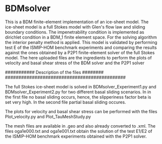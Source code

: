 # BDMsolver

This is a BDM finite-element implementation of an ice-sheet model. The ice-sheet model is a full Stokes model with Glen's flow law and sliding boundary conditions.
The impenetrability condition is implemented as dirichlet condition in a BDM_1 finite element space. For the solving algorithm the interior penalty method is applied.
This model is validated by performing test E of the ISMIP-HOM benchmark experiments and comparing the results against the ones obtained by a P2P1 finite-element solver of the full Stokes model. The here uploaded files are the ingredients to perform the plots of velocity and basal shear stress of the BDM solver and the P2P1 solver

########### Description of the files ########
#############################################

The full Stokes ice-sheet model is solved in BDMsolver_Experiment1.py and BDMsolver_Experiment2.py for two different basal sliding scenarios. In in the first file no basal sliding occurs, hence, the slipperiness factor beta is set very high. In the second file partial basal sliding occures.

The plots for velocity and basal shear stress can be performed with the files Plot_velocity.py and Plot_TauMeshStudy.py

The mesh files are available in .geo and also already converted to .xml.
The files oga1e000.txt and oga1e001.txt obtain the solution of the test E1/E2 of the ISMIP-HOM benchmark experiments obtained with the P2P1 solver.
